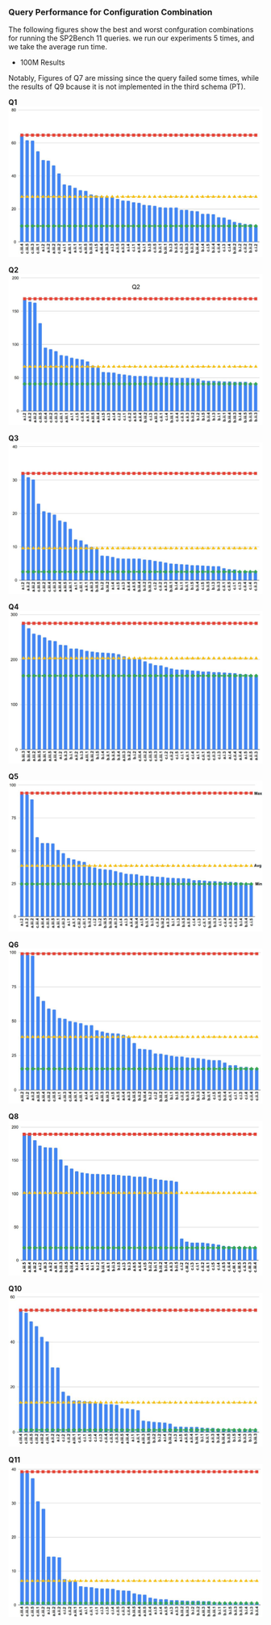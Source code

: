 ### Query Performance for Configuration Combination

The following figures show the best and worst confguration combinations for running the SP2Bench 11 queries. we run our experiments 5 times, and we take the average run time. 


* 100M Results

Notably, Figures of Q7 are missing since the query failed some times, while the results of Q9 bcause it is not implemented in the third schema (PT).

**Q1** 
<img src="figures/DistributedExperiments/ConfigurationsQuerExecutionPerformance/Q1.JPG" alt="spark" > 

**Q2** 
<img src="figures/DistributedExperiments/ConfigurationsQuerExecutionPerformance/Q2.JPG" alt="spark" > 

**Q3** 
<img src="figures/DistributedExperiments/ConfigurationsQuerExecutionPerformance/Q3.JPG" alt="spark" > 

**Q4** 
<img src="figures/DistributedExperiments/ConfigurationsQuerExecutionPerformance/Q4.JPG" alt="spark" > 

**Q5** 
<img src="figures/DistributedExperiments/ConfigurationsQuerExecutionPerformance/Q5.JPG" alt="spark" > 

**Q6** 
<img src="figures/DistributedExperiments/ConfigurationsQuerExecutionPerformance/Q6.JPG" alt="spark" > 

**Q8** 
<img src="figures/DistributedExperiments/ConfigurationsQuerExecutionPerformance/Q8.JPG" alt="spark" > 

**Q10** 
<img src="figures/DistributedExperiments/ConfigurationsQuerExecutionPerformance/Q10.JPG" alt="spark" > 

**Q11** 
<img src="figures/DistributedExperiments/ConfigurationsQuerExecutionPerformance/Q11.JPG" alt="spark" > 
